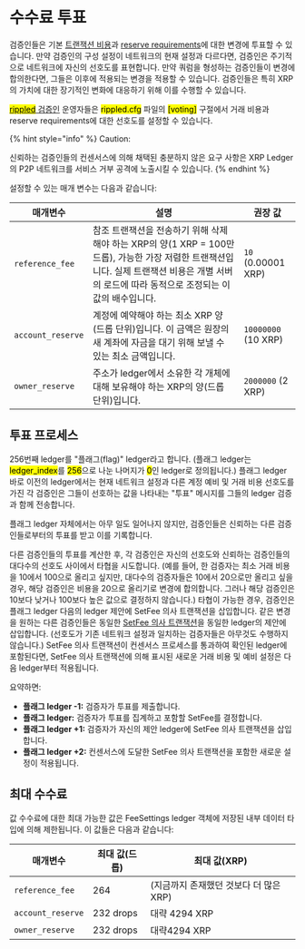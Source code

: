 # 수수료 투표

검증인들은 기본 [트랜잭션 비용](../transactions/transaction-cost.md)과 [reserve requirements](../undefined-3/undefined/reserves.md)에 대한 변경에 투표할 수 있습니다. 만약 검증인의 구성 설정이 네트워크의 현재 설정과 다르다면, 검증인은 주기적으로 네트워크에 자신의 선호도를 표현합니다. 만약 쿼럼을 형성하는 검증인들이 변경에 합의한다면, 그들은 이후에 적용되는 변경을 적용할 수 있습니다. 검증인들은 특히 XRP의 가치에 대한 장기적인 변화에 대응하기 위해 이를 수행할 수 있습니다.

[<mark style="background-color:yellow;">rippled</mark> 검증인](../../tutorials/rippled/rippled-1/rippled.md) 운영자들은 <mark style="background-color:yellow;">rippled.cfg</mark> 파일의 <mark style="background-color:yellow;">\[voting]</mark> 구절에서 거래 비용과 reserve requirements에 대한 선호도를 설정할 수 있습니다.

{% hint style="info" %}
Caution:

신뢰하는 검증인들의 컨센서스에 의해 채택된 충분하지 않은 요구 사항은 XRP Ledger의 P2P 네트워크를 서비스 거부 공격에 노출시킬 수 있습니다.
{% endhint %}

설정할 수 있는 매개 변수는 다음과 같습니다:

| 매개변수              | 설명                                                                                                                    | 권장 값                |
| ----------------- | --------------------------------------------------------------------------------------------------------------------- | ------------------- |
| `reference_fee`   | 참조 트랜잭션을 전송하기 위해 삭제해야 하는 XRP의 양(1 XRP = 100만 드롭), 가능한 가장 저렴한 트랜잭션입니다. 실제 트랜잭션 비용은 개별 서버의 로드에 따라 동적으로 조정되는 이 값의 배수입니다. | `10` (0.00001 XRP)  |
| `account_reserve` | 계정에 예약해야 하는 최소 XRP 양(드롭 단위)입니다. 이 금액은 원장의 새 계좌에 자금을 대기 위해 보낼 수 있는 최소 금액입니다.                                           | `10000000` (10 XRP) |
| `owner_reserve`   | 주소가 ledger에서 소유한 각 개체에 대해 보유해야 하는 XRP의 양(드롭 단위)입니다.                                                                   | `2000000` (2 XRP)   |

## 투표 프로세스&#x20;

256번째 ledger를 "플래그(flag)" ledger라고 합니다. (플래그 ledger는 <mark style="background-color:yellow;">ledger\_index</mark>를 <mark style="background-color:yellow;">256</mark>으로 나눈 나머지가 <mark style="background-color:yellow;">0</mark>인 ledger로 정의됩니다.) 플래그 ledger 바로 이전의 ledger에서는 현재 네트워크 설정과 다른 계정 예비 및 거래 비용 선호도를 가진 각 검증인은 그들이 선호하는 값을 나타내는 "투표" 메시지를 그들의 ledger 검증과 함께 전송합니다.

플래그 ledger 자체에서는 아무 일도 일어나지 않지만, 검증인들은 신뢰하는 다른 검증인들로부터의 투표를 받고 이를 기록합니다.

다른 검증인들의 투표를 계산한 후, 각 검증인은 자신의 선호도와 신뢰하는 검증인들의 대다수의 선호도 사이에서 타협을 시도합니다. (예를 들어, 한 검증자는 최소 거래 비용을 10에서 100으로 올리고 싶지만, 대다수의 검증자들은 10에서 20으로만 올리고 싶을 경우, 해당 검증인은 비용을 20으로 올리기로 변경에 합의합니다. 그러나 해당 검증인은 10보다 낮거나 100보다 높은 값으로 결정하지 않습니다.) 타협이 가능한 경우, 검증인은 플래그 ledger 다음의 ledger 제안에 SetFee 의사 트랜잭션을 삽입합니다. 같은 변경을 원하는 다른 검증인들은 동일한 [SetFee 의사 트랜잭션](../../references/xrp-ledger/undefined-1/pseudo-transactions/setfee.md)을 동일한 ledger의 제안에 삽입합니다. (선호도가 기존 네트워크 설정과 일치하는 검증자들은 아무것도 수행하지 않습니다.) SetFee 의사 트랜잭션이 컨센서스 프로세스를 통과하여 확인된 ledger에 포함된다면, SetFee 의사 트랜잭션에 의해 표시된 새로운 거래 비용 및 예비 설정은 다음 ledger부터 적용됩니다.

요약하면:

* **플래그 ledger -1:** 검증자가 투표를 제출합니다.&#x20;
* **플래그 ledger:** 검증자가 투표를 집계하고 포함할 SetFee를 결정합니다.&#x20;
* **플래그 ledger +1:** 검증자가 자신의 제안 ledger에 SetFee 의사 트랜잭션을 삽입합니다.&#x20;
* **플래그 ledger +2:** 컨센서스에 도달한 SetFee 의사 트랜잭션을 포함한 새로운 설정이 적용됩니다.&#x20;

## 최대 수수료&#x20;

값 수수료에 대한 최대 가능한 값은 FeeSettings ledger 객체에 저장된 내부 데이터 타입에 의해 제한됩니다. 이 값들은 다음과 같습니다:

| 매개변수              | 최대 값(드롭)  | 최대 값(XRP)                |
| ----------------- | --------- | ------------------------ |
| `reference_fee`   | 264       | (지금까지 존재했던 것보다 더 많은 XRP) |
| `account_reserve` | 232 drops | 대략 4294 XRP              |
| `owner_reserve`   | 232 drops |  대략4294 XRP              |
